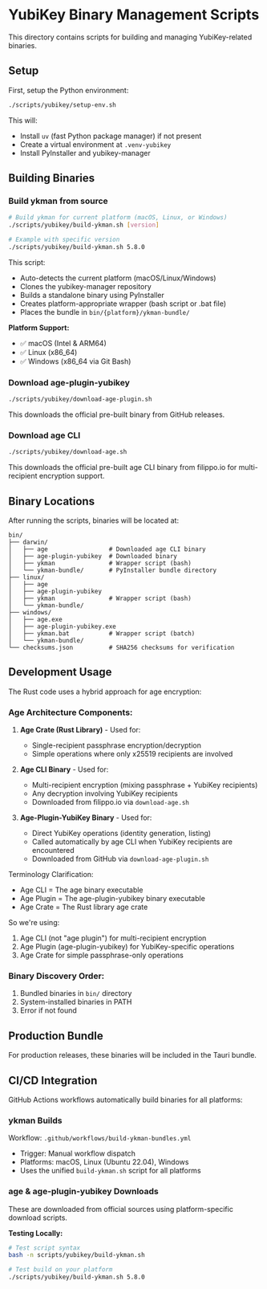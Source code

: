 # YubiKey Binary Management Scripts

This directory contains scripts for building and managing YubiKey-related binaries.

## Setup

First, setup the Python environment:
```bash
./scripts/yubikey/setup-env.sh
```

This will:
- Install `uv` (fast Python package manager) if not present
- Create a virtual environment at `.venv-yubikey`
- Install PyInstaller and yubikey-manager

## Building Binaries

### Build ykman from source
```bash
# Build ykman for current platform (macOS, Linux, or Windows)
./scripts/yubikey/build-ykman.sh [version]

# Example with specific version
./scripts/yubikey/build-ykman.sh 5.8.0
```

This script:
- Auto-detects the current platform (macOS/Linux/Windows)
- Clones the yubikey-manager repository
- Builds a standalone binary using PyInstaller
- Creates platform-appropriate wrapper (bash script or .bat file)
- Places the bundle in `bin/{platform}/ykman-bundle/`

**Platform Support:**
- ✅ macOS (Intel & ARM64)
- ✅ Linux (x86_64)
- ✅ Windows (x86_64 via Git Bash)

### Download age-plugin-yubikey
```bash
./scripts/yubikey/download-age-plugin.sh
```

This downloads the official pre-built binary from GitHub releases.

### Download age CLI
```bash
./scripts/yubikey/download-age.sh
```

This downloads the official pre-built age CLI binary from filippo.io for multi-recipient encryption support.

## Binary Locations

After running the scripts, binaries will be located at:
```
bin/
├── darwin/
│   ├── age                 # Downloaded age CLI binary
│   ├── age-plugin-yubikey  # Downloaded binary
│   ├── ykman               # Wrapper script (bash)
│   └── ykman-bundle/       # PyInstaller bundle directory
├── linux/
│   ├── age
│   ├── age-plugin-yubikey
│   ├── ykman               # Wrapper script (bash)
│   └── ykman-bundle/
├── windows/
│   ├── age.exe
│   ├── age-plugin-yubikey.exe
│   ├── ykman.bat           # Wrapper script (batch)
│   └── ykman-bundle/
└── checksums.json          # SHA256 checksums for verification
```

## Development Usage

The Rust code uses a hybrid approach for age encryption:

### Age Architecture Components:
1. **Age Crate (Rust Library)** - Used for:
   - Single-recipient passphrase encryption/decryption
   - Simple operations where only x25519 recipients are involved

2. **Age CLI Binary** - Used for:
   - Multi-recipient encryption (mixing passphrase + YubiKey recipients)
   - Any decryption involving YubiKey recipients
   - Downloaded from filippo.io via `download-age.sh`

3. **Age-Plugin-YubiKey Binary** - Used for:
   - Direct YubiKey operations (identity generation, listing)
   - Called automatically by age CLI when YubiKey recipients are encountered
   - Downloaded from GitHub via `download-age-plugin.sh`

  Terminology Clarification:

  - Age CLI = The age binary executable
  - Age Plugin = The age-plugin-yubikey binary executable
  - Age Crate = The Rust library age crate

  So we're using:
  1. Age CLI (not "age plugin") for multi-recipient encryption
  2. Age Plugin (age-plugin-yubikey) for YubiKey-specific operations
  3. Age Crate for simple passphrase-only operations
  
### Binary Discovery Order:
1. Bundled binaries in `bin/` directory
2. System-installed binaries in PATH
3. Error if not found

## Production Bundle

For production releases, these binaries will be included in the Tauri bundle.

## CI/CD Integration

GitHub Actions workflows automatically build binaries for all platforms:

### ykman Builds
Workflow: `.github/workflows/build-ykman-bundles.yml`
- Trigger: Manual workflow dispatch
- Platforms: macOS, Linux (Ubuntu 22.04), Windows
- Uses the unified `build-ykman.sh` script for all platforms

### age & age-plugin-yubikey Downloads
These are downloaded from official sources using platform-specific download scripts.

**Testing Locally:**
```bash
# Test script syntax
bash -n scripts/yubikey/build-ykman.sh

# Test build on your platform
./scripts/yubikey/build-ykman.sh 5.8.0
```